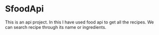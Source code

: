 # SfoodApi
This is an api project. In this I have used food api to get all the recipes. We can search recipe through its name or ingredients.

